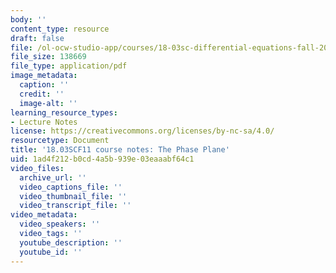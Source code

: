 ```yaml
---
body: ''
content_type: resource
draft: false
file: /ol-ocw-studio-app/courses/18-03sc-differential-equations-fall-2011/mit18_03scf11_s34_1text_new.pdf
file_size: 138669
file_type: application/pdf
image_metadata:
  caption: ''
  credit: ''
  image-alt: ''
learning_resource_types:
- Lecture Notes
license: https://creativecommons.org/licenses/by-nc-sa/4.0/
resourcetype: Document
title: '18.03SCF11 course notes: The Phase Plane'
uid: 1ad4f212-b0cd-4a5b-939e-03eaaabf64c1
video_files:
  archive_url: ''
  video_captions_file: ''
  video_thumbnail_file: ''
  video_transcript_file: ''
video_metadata:
  video_speakers: ''
  video_tags: ''
  youtube_description: ''
  youtube_id: ''
---
```

